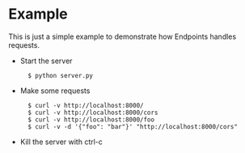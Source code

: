 # Example

This is just a simple example to demonstrate how Endpoints handles requests.

* Start the server

        $ python server.py


* Make some requests

        $ curl -v http://localhost:8000/
        $ curl -v http://localhost:8000/cors
        $ curl -v http://localhost:8000/foo
        $ curl -v -d '{"foo": "bar"}' "http://localhost:8000/cors"

* Kill the server with ctrl-c

